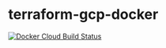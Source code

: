 # terraform-gcp-docker

[![Docker Cloud Build Status](https://img.shields.io/docker/cloud/build/jonreide/terraform-gcp)](https://hub.docker.com/r/jonreide/terraform-gcp)
